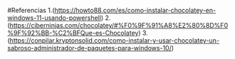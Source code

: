 #Referencias
1.(https://howto88.com/es/como-instalar-chocolatey-en-windows-11-usando-powershell)
2.(https://ciberninjas.com/chocolatey/#%F0%9F%91%A8%E2%80%8D%F0%9F%92%BB-%C2%BFQue-es-Chocolatey)
3.(https://conpilar.kryptonsolid.com/como-instalar-y-usar-chocolatey-un-sabroso-administrador-de-paquetes-para-windows-10/)